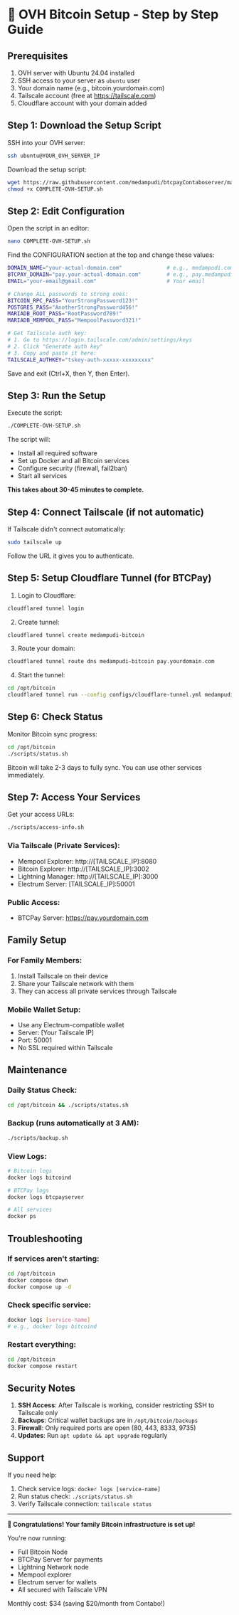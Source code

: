 # 🚀 OVH Bitcoin Setup - Step by Step Guide

## Prerequisites
1. OVH server with Ubuntu 24.04 installed
2. SSH access to your server as `ubuntu` user
3. Your domain name (e.g., bitcoin.yourdomain.com)
4. Tailscale account (free at https://tailscale.com)
5. Cloudflare account with your domain added

## Step 1: Download the Setup Script

SSH into your OVH server:
```bash
ssh ubuntu@YOUR_OVH_SERVER_IP
```

Download the setup script:
```bash
wget https://raw.githubusercontent.com/medampudi/btcpayContaboserver/main/medampudi/COMPLETE-OVH-SETUP.sh
chmod +x COMPLETE-OVH-SETUP.sh
```

## Step 2: Edit Configuration

Open the script in an editor:
```bash
nano COMPLETE-OVH-SETUP.sh
```

Find the CONFIGURATION section at the top and change these values:

```bash
DOMAIN_NAME="your-actual-domain.com"              # e.g., medampudi.com
BTCPAY_DOMAIN="pay.your-actual-domain.com"        # e.g., pay.medampudi.com
EMAIL="your-email@gmail.com"                      # Your email

# Change ALL passwords to strong ones:
BITCOIN_RPC_PASS="YourStrongPassword123!"
POSTGRES_PASS="AnotherStrongPassword456!"
MARIADB_ROOT_PASS="RootPassword789!"
MARIADB_MEMPOOL_PASS="MempoolPassword321!"

# Get Tailscale auth key:
# 1. Go to https://login.tailscale.com/admin/settings/keys
# 2. Click "Generate auth key"
# 3. Copy and paste it here:
TAILSCALE_AUTHKEY="tskey-auth-xxxxx-xxxxxxxxx"
```

Save and exit (Ctrl+X, then Y, then Enter).

## Step 3: Run the Setup

Execute the script:
```bash
./COMPLETE-OVH-SETUP.sh
```

The script will:
- Install all required software
- Set up Docker and all Bitcoin services
- Configure security (firewall, fail2ban)
- Start all services

**This takes about 30-45 minutes to complete.**

## Step 4: Connect Tailscale (if not automatic)

If Tailscale didn't connect automatically:
```bash
sudo tailscale up
```

Follow the URL it gives you to authenticate.

## Step 5: Setup Cloudflare Tunnel (for BTCPay)

1. Login to Cloudflare:
```bash
cloudflared tunnel login
```

2. Create tunnel:
```bash
cloudflared tunnel create medampudi-bitcoin
```

3. Route your domain:
```bash
cloudflared tunnel route dns medampudi-bitcoin pay.yourdomain.com
```

4. Start the tunnel:
```bash
cd /opt/bitcoin
cloudflared tunnel run --config configs/cloudflare-tunnel.yml medampudi-bitcoin
```

## Step 6: Check Status

Monitor Bitcoin sync progress:
```bash
cd /opt/bitcoin
./scripts/status.sh
```

Bitcoin will take 2-3 days to fully sync. You can use other services immediately.

## Step 7: Access Your Services

Get your access URLs:
```bash
./scripts/access-info.sh
```

### Via Tailscale (Private Services):
- Mempool Explorer: http://[TAILSCALE_IP]:8080
- Bitcoin Explorer: http://[TAILSCALE_IP]:3002
- Lightning Manager: http://[TAILSCALE_IP]:3000
- Electrum Server: [TAILSCALE_IP]:50001

### Public Access:
- BTCPay Server: https://pay.yourdomain.com

## Family Setup

### For Family Members:
1. Install Tailscale on their device
2. Share your Tailscale network with them
3. They can access all private services through Tailscale

### Mobile Wallet Setup:
- Use any Electrum-compatible wallet
- Server: [Your Tailscale IP]
- Port: 50001
- No SSL required within Tailscale

## Maintenance

### Daily Status Check:
```bash
cd /opt/bitcoin && ./scripts/status.sh
```

### Backup (runs automatically at 3 AM):
```bash
./scripts/backup.sh
```

### View Logs:
```bash
# Bitcoin logs
docker logs bitcoind

# BTCPay logs
docker logs btcpayserver

# All services
docker ps
```

## Troubleshooting

### If services aren't starting:
```bash
cd /opt/bitcoin
docker compose down
docker compose up -d
```

### Check specific service:
```bash
docker logs [service-name]
# e.g., docker logs bitcoind
```

### Restart everything:
```bash
cd /opt/bitcoin
docker compose restart
```

## Security Notes

1. **SSH Access**: After Tailscale is working, consider restricting SSH to Tailscale only
2. **Backups**: Critical wallet backups are in `/opt/bitcoin/backups`
3. **Firewall**: Only required ports are open (80, 443, 8333, 9735)
4. **Updates**: Run `apt update && apt upgrade` regularly

## Support

If you need help:
1. Check service logs: `docker logs [service-name]`
2. Run status check: `./scripts/status.sh`
3. Verify Tailscale connection: `tailscale status`

---

**🎉 Congratulations! Your family Bitcoin infrastructure is set up!**

You're now running:
- Full Bitcoin Node
- BTCPay Server for payments
- Lightning Network node
- Mempool explorer
- Electrum server for wallets
- All secured with Tailscale VPN

Monthly cost: $34 (saving $20/month from Contabo!)